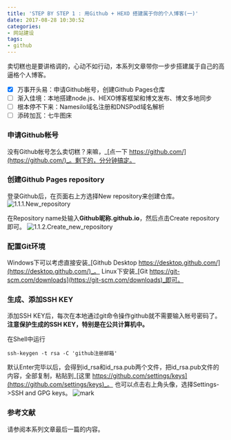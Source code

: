 ```yaml
---
title: 'STEP BY STEP 1 : 用Github + HEXO 搭建属于你的个人博客(一)'
date: 2017-08-28 10:30:52
categories: 
- 网站建设
tags:
- github
---
```

卖切糕也是要讲格调的，心动不如行动，本系列文章带你一步步搭建属于自己的高逼格个人博客。
- [x] 万事开头易：申请Github帐号，创建Github Pages仓库
- [ ] 渐入佳境：本地搭建node.js、HEXO博客框架和博文发布、博文多地同步
- [ ] 根本停不下来：Namesilo域名注册和DNSPod域名解析
- [ ] 添砖加瓦：七牛图床
<!-- more -->

### 申请Github帐号
没有Github帐号怎么卖切糕？来嘛，_[点一下 https://github.com/](https://github.com/)_。剩下的，分分钟搞定。

### 创建Github Pages repository
登录Github后，在页面右上方选择New repository来创建仓库。
![1.1.1.New_repository](http://ouvbp19aw.bkt.clouddn.com/qiegao-blog/170828/2D4hGF6I0a.jpg?imageslim)


在Repository name处输入**Github昵称.github.io**，然后点击Create repository即可。
![1.1.2.Create_new_repository](http://ouvbp19aw.bkt.clouddn.com/qiegao-blog/170828/Je9d7Jh2bm.jpg?imageslim)


### 配置Git环境
Windows下可以考虑直接安装_[Github Desktop https://desktop.github.com/](https://desktop.github.com/)_。
Linux下安装_[Git https://git-scm.com/downloads](https://git-scm.com/downloads)_即可。


### 生成、添加SSH KEY
添加SSH KEY后，每次在本地通过git命令操作github就不需要输入帐号密码了。 
**注意保护生成的SSH KEY，特别是在公共计算机中。**

在Shell中运行
    
    ssh-keygen -t rsa -C 'github注册邮箱'

默认Enter完毕以后，会得到id\_rsa和id\_rsa.pub两个文件，把id\_rsa.pub文件的内容，全部复制，粘贴到_[这里 https://github.com/settings/keys](https://github.com/settings/keys)_。
也可以点击右上角头像，选择Settings->SSH and GPG keys。
![mark](http://ouvbp19aw.bkt.clouddn.com/qiegao-blog/170828/aHaED2D8F1.jpg?imageslim)

### 参考文献
请参阅本系列文章最后一篇的内容。